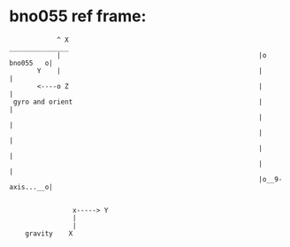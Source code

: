 # bno055 ref frame:


				^ X												    _______________
                |                                                  |o    bno055   o|
           Y    |                                                  |               |
           <----o Z                                                |               |
     gyro and orient                                               |               |
                                                                   |               |
                                                                   |               |
                                                                   |               |
                                                                   |               |
                                                                   |o__9-axis...__o|
                                                                  
																			
					x-----> Y
					|
					|
    	gravity	   X													
